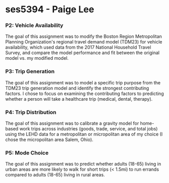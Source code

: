 # ses5394 - Paige Lee

### P2: Vehicle Availability

The goal of this assignment was to modify the Boston Region Metropolitan Planning Organization's regional travel demand model (TDM23) for vehicle availability, which used data from the 2017 National Household Travel Survey, and compare the model performance and fit between the original model vs. my modified model.

### P3: Trip Generation

The goal of this assignment was to model a specific trip purpose from the TDM23 trip generation model and identify the strongest contributing factors. I chose to focus on examining the contributing factors to predicting whether a person will take a healthcare trip (medical, dental, therapy). 

### P4: Trip Distribution

The goal of this assignment was to calibrate a gravity model for home-based work trips across industries (goods, trade, service, and total jobs) using the LEHD data for a metropolitan or micropolitan area of my choice (I chose the micropolitan area Salem, Ohio).

### P5: Mode Choice

The goal of this assignment was to predict whether adults (18-65) living in urban areas are more likely to walk for short trips (< 1.5mi) to run errands compared to adults (18-65) living in rural areas.

